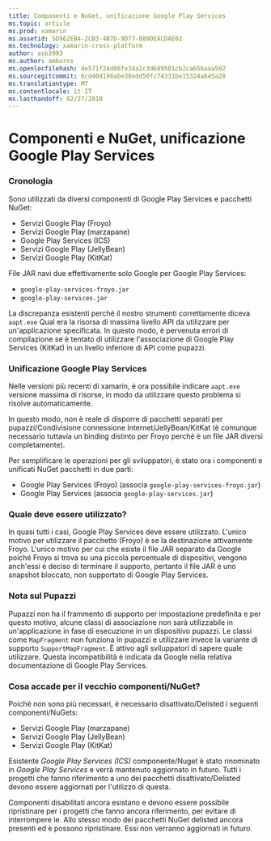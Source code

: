 ```yaml
---
title: Componenti e NuGet, unificazione Google Play Services
ms.topic: article
ms.prod: xamarin
ms.assetid: 5D962EB4-2CB3-4B7D-9D77-889DEACDAE02
ms.technology: xamarin-cross-platform
author: asb3993
ms.author: amburns
ms.openlocfilehash: 4e571f24d08fe34a2c3d689501cb2ca656aaa502
ms.sourcegitcommit: 6cd40d190abe38edd50fc74331be15324a845a28
ms.translationtype: MT
ms.contentlocale: it-IT
ms.lasthandoff: 02/27/2018
---
```

# <a name="unifying-google-play-services-components-and-nuget"></a>Componenti e NuGet, unificazione Google Play Services

### <a name="history"></a>Cronologia

Sono utilizzati da diversi componenti di Google Play Services e pacchetti NuGet:

-   Servizi Google Play (Froyo)
-   Servizi Google Play (marzapane)
-   Google Play Services (ICS)
-   Servizi Google Play (JellyBean)
-   Servizi Google Play (KitKat)

File JAR navi due effettivamente solo Google per Google Play Services:

-   `google-play-services-froyo.jar`
-   `google-play-services.jar`

La discrepanza esistenti perché il nostro strumenti correttamente diceva `aapt.exe` Qual era la risorsa di massima livello API da utilizzare per un'applicazione specificata. In questo modo, è pervenuta errori di compilazione se è tentato di utilizzare l'associazione di Google Play Services (KitKat) in un livello inferiore di API come pupazzi.

### <a name="unifying-google-play-services"></a>Unificazione Google Play Services

Nelle versioni più recenti di xamarin, è ora possibile indicare `aapt.exe` versione massima di risorse, in modo da utilizzare questo problema si risolve automaticamente.

In questo modo, non è reale di disporre di pacchetti separati per pupazzi/Condivisione connessione Internet/JellyBean/KitKat (è comunque necessario tuttavia un binding distinto per Froyo perché è un file JAR diversi completamente).

Per semplificare le operazioni per gli sviluppatori, è stato ora i componenti e unificati NuGet pacchetti in due parti:

-   Google Play Services (Froyo) (associa `google-play-services-froyo.jar`)
-   Google Play Services (associa `google-play-services.jar`)

### <a name="which-one-should-be-used"></a>Quale deve essere utilizzato?

In quasi tutti i casi, Google Play Services deve essere utilizzato. L'unico motivo per utilizzare il pacchetto (Froyo) è se la destinazione attivamente Froyo. L'unico motivo per cui che esiste il file JAR separato da Google poiché Froyo si trova su una piccola percentuale di dispositivi, vengono anch'essi è deciso di terminare il supporto, pertanto il file JAR è uno snapshot bloccato, non supportato di Google Play Services.

### <a name="note-about-gingerbread"></a>Nota sul Pupazzi

Pupazzi non ha il frammento di supporto per impostazione predefinita e per questo motivo, alcune classi di associazione non sarà utilizzabile in un'applicazione in fase di esecuzione in un dispositivo pupazzi. Le classi come `MapFragment` non funziona in pupazzi e utilizzare invece la variante di supporto `SupportMapFragment`. È attivo agli sviluppatori di sapere quale utilizzare. Questa incompatibilità è indicata da Google nella relativa documentazione di Google Play Services.

### <a name="what-happens-to-the-old-componentsnugets"></a>Cosa accade per il vecchio componenti/NuGet?

Poiché non sono più necessari, è necessario disattivato/Delisted i seguenti componenti/NuGets:

-   Servizi Google Play (marzapane)
-   Servizi Google Play (JellyBean)
-   Servizi Google Play (KitKat)

Esistente _Google Play Services (ICS)_ componente/Nuget è stato rinominato in _Google Play Services_ e verrà mantenuto aggiornato in futuro. Tutti i progetti che fanno riferimento a uno dei pacchetti disattivato/Delisted devono essere aggiornati per l'utilizzo di questa.

Componenti disabilitati ancora esistano e devono essere possibile ripristinare per i progetti che fanno ancora riferimento, per evitare di interrompere le. Allo stesso modo dei pacchetti NuGet delisted ancora presenti ed è possono ripristinare. Essi non verranno aggiornati in futuro.
